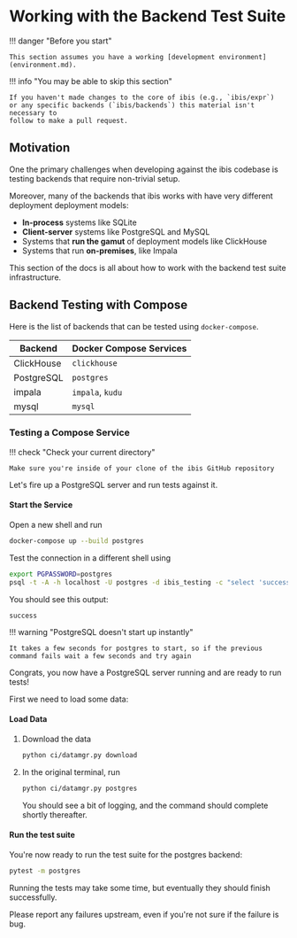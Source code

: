 # Working with the Backend Test Suite

!!! danger "Before you start"

    This section assumes you have a working [development environment](environment.md).

!!! info "You may be able to skip this section"

    If you haven't made changes to the core of ibis (e.g., `ibis/expr`)
    or any specific backends (`ibis/backends`) this material isn't necessary to
    follow to make a pull request.

## Motivation

One the primary challenges when developing against the ibis codebase is testing
backends that require non-trivial setup.

Moreover, many of the backends that ibis works with have very different
deployment deployment models:

- **In-process** systems like SQLite
- **Client-server** systems like PostgreSQL and MySQL
- Systems that **run the gamut** of deployment models like ClickHouse
- Systems that run **on-premises**, like Impala

This section of the docs is all about how to work with the backend test suite
infrastructure.

## Backend Testing with Compose

Here is the list of backends that can be tested using `docker-compose`.

| Backend    | Docker Compose Services |
| ---------- | ----------------------- |
| ClickHouse | `clickhouse`            |
| PostgreSQL | `postgres`              |
| impala     | `impala`, `kudu`        |
| mysql      | `mysql`                 |

### Testing a Compose Service

!!! check "Check your current directory"

    Make sure you're inside of your clone of the ibis GitHub repository

Let's fire up a PostgreSQL server and run tests against it.

#### Start the Service

Open a new shell and run

```sh
docker-compose up --build postgres
```

Test the connection in a different shell using

```sh
export PGPASSWORD=postgres
psql -t -A -h localhost -U postgres -d ibis_testing -c "select 'success'"
```

You should see this output:

```console
success
```

!!! warning "PostgreSQL doesn't start up instantly"

    It takes a few seconds for postgres to start, so if the previous
    command fails wait a few seconds and try again

Congrats, you now have a PostgreSQL server running and are ready to run tests!

First we need to load some data:

#### Load Data

1.  Download the data

    ```sh
    python ci/datamgr.py download
    ```

2.  In the original terminal, run

    ```sh
    python ci/datamgr.py postgres
    ```

    You should see a bit of logging, and the command should complete shortly thereafter.

#### Run the test suite

You're now ready to run the test suite for the postgres backend:

```sh
pytest -m postgres
```

Running the tests may take some time, but eventually they should finish successfully.

Please report any failures upstream, even if you're not sure if the failure is bug.
